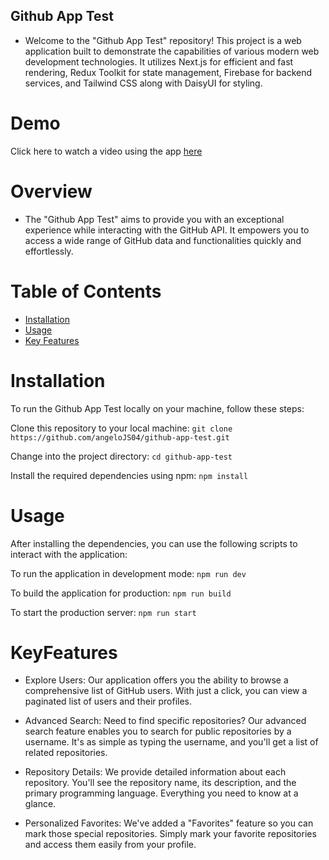

## Github App Test

* Welcome to the "Github App Test" repository! This project is a web application built to demonstrate the capabilities of various modern web development technologies. It utilizes Next.js for efficient and fast rendering, Redux Toolkit for state management, Firebase for backend services, and Tailwind CSS along with DaisyUI for styling.

# Demo
Click here to watch a video using the app [here]([https://www.youtube.com/watch?v=YOUR_VIDEO_ID_HERE](https://www.youtube.com/watch?v=5L74ozrDoR0)) 

# Overview
* The "Github App Test" aims to provide you with an exceptional experience while interacting with the GitHub API. It empowers you to access a wide range of GitHub data and functionalities quickly and effortlessly.

# Table of Contents

- [Installation](#installation)
- [Usage](#usage)
- [Key Features](#KeyFeatures)

# Installation
To run the Github App Test locally on your machine, follow these steps:

Clone this repository to your local machine:
`git clone https://github.com/angeloJS04/github-app-test.git`

Change into the project directory:
`cd github-app-test`

Install the required dependencies using npm:
`npm install`

# Usage
After installing the dependencies, you can use the following scripts to interact with the application:

To run the application in development mode:
`npm run dev`

To build the application for production:
`npm run build`

To start the production server:
`npm run start`

# KeyFeatures
* Explore Users: Our application offers you the ability to browse a comprehensive list of GitHub users. With just a click, you can view a paginated list of users and their profiles.

* Advanced Search: Need to find specific repositories? Our advanced search feature enables you to search for public repositories by a username. It's as simple as typing the username, and you'll get a list of related repositories.

* Repository Details: We provide detailed information about each repository. You'll see the repository name, its description, and the primary programming language. Everything you need to know at a glance.

* Personalized Favorites: We've added a "Favorites" feature so you can mark those special repositories. Simply mark your favorite repositories and access them easily from your profile.


